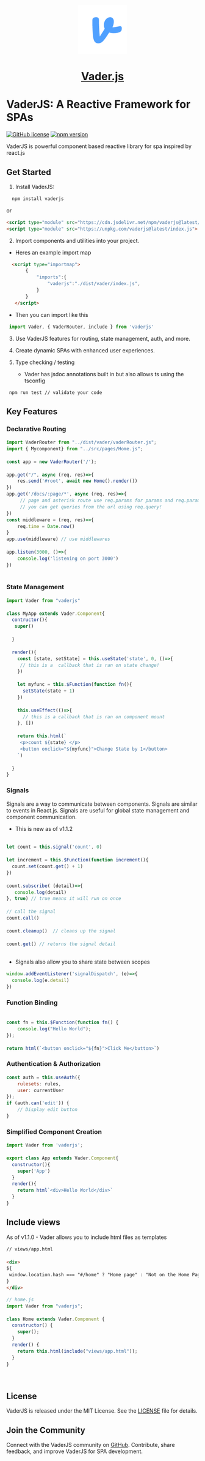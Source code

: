 <p align="center">
  <a href="https://vader-js.pages.dev">
    <picture>
      <source media="(prefers-color-scheme: dark)" srcset="/icon.jpeg">
      <img src="logo.png" height="128">
    </picture>
    <h1 align="center">Vader.js</h1>
  </a>
</p>

# VaderJS: A Reactive Framework for SPAs

[![GitHub license](https://img.shields.io/badge/license-MIT-blue.svg)](https://github.com/Postr-Inc/Vader.js/blob/main/LICENSE) [![npm version](https://img.shields.io/npm/v/vaderjs.svg?style=flat)](https://www.npmjs.com/package/vaderjs) 

VaderJS is powerful component based reactive library for spa inspired by react.js


## Get Started

1. Install VaderJS:

```sh
  npm install vaderjs
 ```

or

```html
<script type="module" src="https://cdn.jsdelivr.net/npm/vaderjs@latest/index.js" ></script>
<script type="module" src="https://unpkg.com/vaderjs@latest/index.js">
 ```

2. Import components and utilities into your project.

 - Heres an example import map

 ```html
   <script type="importmap">
        {
            "imports":{
                "vaderjs":"./dist/vader/index.js",
            }
        }
    </script>
 ```

 - Then you can import like this

 ```js
  import Vader, { VaderRouter, include } from 'vaderjs'
  ```

3. Use VaderJS features for routing, state management, auth, and more.

4. Create dynamic SPAs with enhanced user experiences.

5. Type checking / testing
   - Vader has jsdoc annotations built in but also allows ts using the tsconfig
     
  ```bash
   npm run test // validate your code
  ```
## Key Features

### Declarative Routing

```javascript
import VaderRouter from "../dist/vader/vaderRouter.js";
import { Mycomponent} from "../src/pages/Home.js";
 
const app = new VaderRouter('/');

app.get("/", async (req, res)=>{
    res.send('#root', await new Home().render())
})
app.get('/docs/:page/*', async (req, res)=>{
     // page and asterisk route use req.params for params and req.params[0] to get the asterisk
     // you can get queries from the url using req.query!
})
const middleware = (req, res)=>{
    req.time = Date.now()
}
app.use(middleware) // use middlewares

app.listen(3000, ()=>{
    console.log('listening on port 3000')
})
 
```
 

### State Management

```javascript
import Vader from "vaderjs"

class MyApp extends Vader.Component{
  contructor(){
   super()
   
  }
  
  render(){
    const [state, setState] = this.useState('state', 0, ()=>{
     // this is a  callback that is ran on state change!
    })
    
    let myfunc = this.$Function(function fn(){
      setState(state + 1)
    })

    this.useEffect(()=>{
      // this is a callback that is ran on component mount
    }, [])
    
    return this.html(`
     <p>count ${state} </p>
     <button onclick="${myfunc}">Change State by 1</button>
    `)
    
  }
}
```

### Signals

Signals are a way to communicate between components. Signals are similar to events in React.js. Signals are useful for global state management and component communication.

- This is new as of v1.1.2

```javascript

let count = this.signal('count', 0)

let increment = this.$Function(function increment(){
  count.set(count.get() + 1)
})

count.subscribe( (detail)=>{
   console.log(detail)
}, true) // true means it will run on once

// call the signal
count.call()

count.cleanup()  // cleans up the signal

count.get() // returns the signal detail
 


```
- Signals also allow you to share state between scopes

```javascript
window.addEventListener('signalDispatch', (e)=>{
  console.log(e.detail)
})
````

### Function Binding

```javascript

const fn = this.$Function(function fn() {
    console.log("Hello World");
});
 
return html(`<button onclick="${fn}">Click Me</button>`)
```

### Authentication & Authorization

```javascript
const auth = this.useAuth({
    rulesets: rules,
    user: currentUser
});
if (auth.can('edit')) {
    // Display edit button
}
```

 
### Simplified Component Creation

```javascript
import Vader from 'vaderjs';

export class App extends Vader.Component{
  constructor(){
    super('App')
  }
  render(){
    return html`<div>Hello World</div>`
  }
}
```

## Include views

As of v1.1.0 - Vader allows you to include html files as templates 

```html
// views/app.html

<div>
${
 window.location.hash === "#/home" ? "Home page" : "Not on the Home Page"
}
</div>
```

```js
// home.js
import Vader from "vaderjs";

class Home extends Vader.Component {
  constructor() {
    super();
  }
  render() {
    return this.html(include("views/app.html"));
  }
}

 
```
 

## License

VaderJS is released under the MIT License. See the [LICENSE](https://github.com/Postr-Inc/Vader.js/blob/main/LICENSE) file for details.

## Join the Community

Connect with the VaderJS community on [GitHub](https://github.com/Postr-Inc/Vader.js). Contribute, share feedback, and improve VaderJS for SPA development.
